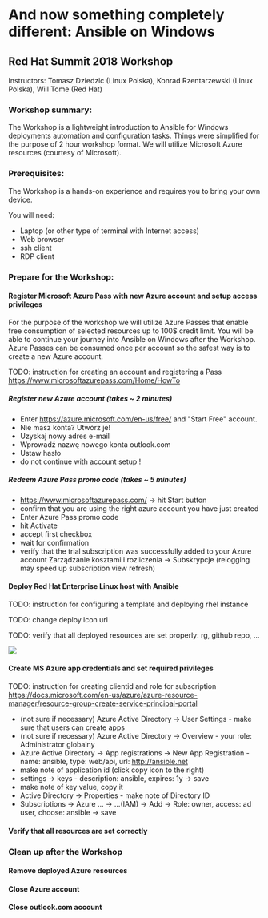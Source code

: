 # And now something completely different: Ansible on Windows
## Red Hat Summit 2018 Workshop
Instructors: Tomasz Dziedzic (Linux Polska), Konrad Rzentarzewski (Linux Polska), Will Tome (Red Hat)
### Workshop summary:
The Workshop is a lightweight introduction to Ansible for Windows deployments automation and configuration tasks. Things were simplified for the purpose of 2 hour workshop format. We will utilize Microsoft Azure resources (courtesy of Microsoft).

### Prerequisites:
The Workshop is a hands-on experience and requires you to bring your own device.

You will need:
* Laptop (or other type of terminal with Internet access)
* Web browser
* ssh client
* RDP client

### Prepare for the Workshop:
#### Register Microsoft Azure Pass with new Azure account and setup access privileges
For the purpose of the workshop we will utilize Azure Passes that enable free consumption of selected resources up to 100$ credit limit. You will be able to continue your journey into Ansible on Windows after the Workshop. Azure Passes can be consumed once per account so the safest way is to create a new Azure account.

TODO: instruction for creating an account and registering a Pass
https://www.microsoftazurepass.com/Home/HowTo

##### Register new Azure account (takes ~ 2 minutes)
* Enter https://azure.microsoft.com/en-us/free/ and "Start Free" account.
* Nie masz konta? Utwórz je!
* Uzyskaj nowy adres e-mail
* Wprowadź nazwę nowego konta outlook.com
* Ustaw hasło
* do not continue with account setup !

##### Redeem Azure Pass promo code (takes ~ 5 minutes)
* https://www.microsoftazurepass.com/ -> hit Start button
* confirm that you are using the right azure account you have just created
* Enter Azure Pass promo code
* hit Activate
* accept first checkbox
* wait for confirmation
* verify that the trial subscription was successfully added to your Azure account
Zarządzanie kosztami i rozliczenia
-> Subskrypcje (relogging may speed up subscription view refresh)

#### Deploy Red Hat Enterprise Linux host with Ansible
TODO: instruction for configuring a template and deploying rhel instance

TODO: change deploy icon url

TODO: verify that all deployed resources are set properly: rg, github repo, ...

<a href="https://portal.azure.com/#create/Microsoft.Template/uri/https%3A%2F%2Fraw.githubusercontent.com%2Flinuxpolska%2Frhsummit18-ansible-windows%2Fmaster%2Fazuredeploy.json" target="_blank"><img src="http://azuredeploy.net/deploybutton.png"/></a>

#### Create MS Azure app credentials and set required privileges
TODO: instruction for creating clientid and role for subscription
https://docs.microsoft.com/en-us/azure/azure-resource-manager/resource-group-create-service-principal-portal
* (not sure if necessary) Azure Active Directory -> User Settings - make sure that users can create apps
* (not sure if necessary) Azure Active Directory -> Overview - your role: Administrator globalny
* Azure Active Directory -> App registrations -> New App Registration - name: ansible, type: web/api, url: http://ansible.net
* make note of application id (click copy icon to the right)
* settings -> keys - description: ansible, expires: 1y -> save
* make note of key value, copy it
* Active Directory -> Properties - make note of Directory ID
* Subscriptions -> Azure ... -> ...(IAM) -> Add -> Role: owner, access: ad user, choose: ansible -> save

#### Verify that all resources are set correctly

### Clean up after the Workshop
#### Remove deployed Azure resources
#### Close Azure account
#### Close outlook.com account
